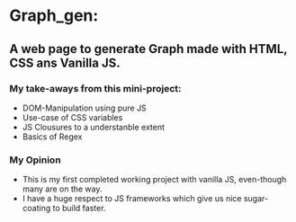 # Graph_gen:
## A web page to generate Graph made with HTML, CSS ans Vanilla JS.

### My take-aways from this mini-project:
- DOM-Manipulation using pure JS
- Use-case of CSS variables
- JS Clousures to a understanble extent
- Basics of Regex

### My Opinion
- This is my first completed working project with vanilla JS, even-though many are on the way.
- I have a huge respect to JS frameworks which give us nice sugar-coating to build faster.
